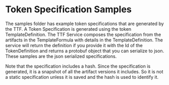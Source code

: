 # Token Specification Samples

The samples folder has example token specifications that are generated by the TTF.  A Token Specification is generated using the token TemplateDefinition. The TTF Service composes the specification from the artifacts in the TemplateFormula with details in the TemplateDefinition. The service will return the definition if you provide it with the Id of the TokenDefinition and returns a protobuf object that you can serialize to json. These samples are the json serialized specifications.

Note that the specification includes a hash. Since the specification is generated, it is a snapshot of all the artifact versions it includes. So it is not a static specification unless it is saved and the hash is used to identify it.